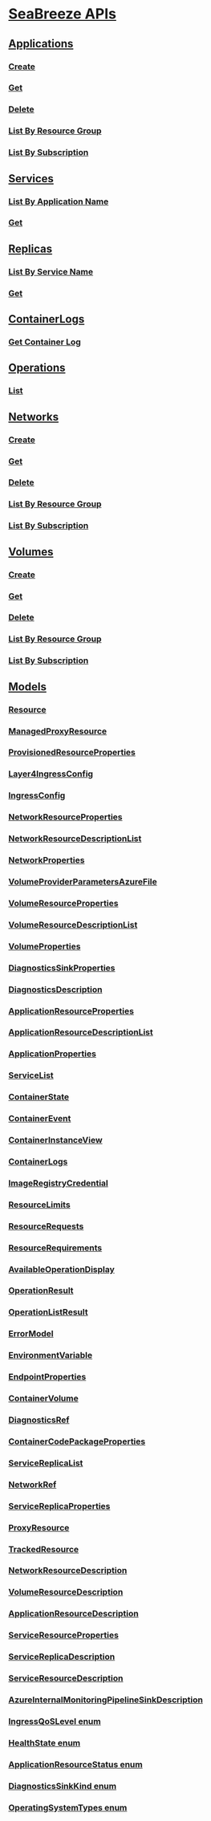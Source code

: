 # [SeaBreeze APIs](seabreeze-index.md)
## [Applications](seabreeze-index-applications.md)
### [Create](seabreeze-api-application_create.md)
### [Get](seabreeze-api-application_get.md)
### [Delete](seabreeze-api-application_delete.md)
### [List By Resource Group](seabreeze-api-application_listbyresourcegroup.md)
### [List By Subscription](seabreeze-api-application_listbysubscription.md)
## [Services](seabreeze-index-services.md)
### [List By Application Name](seabreeze-api-service_listbyapplicationname.md)
### [Get](seabreeze-api-service_get.md)
## [Replicas](seabreeze-index-replicas.md)
### [List By Service Name](seabreeze-api-replica_listbyservicename.md)
### [Get](seabreeze-api-replica_get.md)
## [ContainerLogs](seabreeze-index-containerlogs.md)
### [Get Container Log](seabreeze-api-codepackage_getcontainerlog.md)
## [Operations](seabreeze-index-operations.md)
### [List](seabreeze-api-operations_list.md)
## [Networks](seabreeze-index-networks.md)
### [Create](seabreeze-api-network_create.md)
### [Get](seabreeze-api-network_get.md)
### [Delete](seabreeze-api-network_delete.md)
### [List By Resource Group](seabreeze-api-network_listbyresourcegroup.md)
### [List By Subscription](seabreeze-api-network_listbysubscription.md)
## [Volumes](seabreeze-index-volumes.md)
### [Create](seabreeze-api-volume_create.md)
### [Get](seabreeze-api-volume_get.md)
### [Delete](seabreeze-api-volume_delete.md)
### [List By Resource Group](seabreeze-api-volume_listbyresourcegroup.md)
### [List By Subscription](seabreeze-api-volume_listbysubscription.md)
## [Models](seabreeze-index-models.md)
### [Resource](seabreeze-model-resource.md)
### [ManagedProxyResource](seabreeze-model-managedproxyresource.md)
### [ProvisionedResourceProperties](seabreeze-model-provisionedresourceproperties.md)
### [Layer4IngressConfig](seabreeze-model-layer4ingressconfig.md)
### [IngressConfig](seabreeze-model-ingressconfig.md)
### [NetworkResourceProperties](seabreeze-model-networkresourceproperties.md)
### [NetworkResourceDescriptionList](seabreeze-model-networkresourcedescriptionlist.md)
### [NetworkProperties](seabreeze-model-networkproperties.md)
### [VolumeProviderParametersAzureFile](seabreeze-model-volumeproviderparametersazurefile.md)
### [VolumeResourceProperties](seabreeze-model-volumeresourceproperties.md)
### [VolumeResourceDescriptionList](seabreeze-model-volumeresourcedescriptionlist.md)
### [VolumeProperties](seabreeze-model-volumeproperties.md)
### [DiagnosticsSinkProperties](seabreeze-model-diagnosticssinkproperties.md)
### [DiagnosticsDescription](seabreeze-model-diagnosticsdescription.md)
### [ApplicationResourceProperties](seabreeze-model-applicationresourceproperties.md)
### [ApplicationResourceDescriptionList](seabreeze-model-applicationresourcedescriptionlist.md)
### [ApplicationProperties](seabreeze-model-applicationproperties.md)
### [ServiceList](seabreeze-model-servicelist.md)
### [ContainerState](seabreeze-model-containerstate.md)
### [ContainerEvent](seabreeze-model-containerevent.md)
### [ContainerInstanceView](seabreeze-model-containerinstanceview.md)
### [ContainerLogs](seabreeze-model-containerlogs.md)
### [ImageRegistryCredential](seabreeze-model-imageregistrycredential.md)
### [ResourceLimits](seabreeze-model-resourcelimits.md)
### [ResourceRequests](seabreeze-model-resourcerequests.md)
### [ResourceRequirements](seabreeze-model-resourcerequirements.md)
### [AvailableOperationDisplay](seabreeze-model-availableoperationdisplay.md)
### [OperationResult](seabreeze-model-operationresult.md)
### [OperationListResult](seabreeze-model-operationlistresult.md)
### [ErrorModel](seabreeze-model-errormodel.md)
### [EnvironmentVariable](seabreeze-model-environmentvariable.md)
### [EndpointProperties](seabreeze-model-endpointproperties.md)
### [ContainerVolume](seabreeze-model-containervolume.md)
### [DiagnosticsRef](seabreeze-model-diagnosticsref.md)
### [ContainerCodePackageProperties](seabreeze-model-containercodepackageproperties.md)
### [ServiceReplicaList](seabreeze-model-servicereplicalist.md)
### [NetworkRef](seabreeze-model-networkref.md)
### [ServiceReplicaProperties](seabreeze-model-servicereplicaproperties.md)
### [ProxyResource](seabreeze-model-proxyresource.md)
### [TrackedResource](seabreeze-model-trackedresource.md)
### [NetworkResourceDescription](seabreeze-model-networkresourcedescription.md)
### [VolumeResourceDescription](seabreeze-model-volumeresourcedescription.md)
### [ApplicationResourceDescription](seabreeze-model-applicationresourcedescription.md)
### [ServiceResourceProperties](seabreeze-model-serviceresourceproperties.md)
### [ServiceReplicaDescription](seabreeze-model-servicereplicadescription.md)
### [ServiceResourceDescription](seabreeze-model-serviceresourcedescription.md)
### [AzureInternalMonitoringPipelineSinkDescription](seabreeze-model-azureinternalmonitoringpipelinesinkdescription.md)
### [IngressQoSLevel enum](seabreeze-model-ingressqoslevel.md)
### [HealthState enum](seabreeze-model-healthstate.md)
### [ApplicationResourceStatus enum](seabreeze-model-applicationresourcestatus.md)
### [DiagnosticsSinkKind enum](seabreeze-model-diagnosticssinkkind.md)
### [OperatingSystemTypes enum](seabreeze-model-operatingsystemtypes.md)

